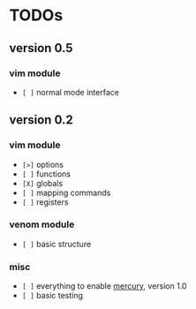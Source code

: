 # TODOs

## version 0.5

### vim module

* `[ ]` normal mode interface

## version 0.2

### vim module

* `[>]` options
* `[ ]` functions
* `[X]` globals
* `[ ]` mapping commands
* `[ ]` registers

### venom module

* `[ ]` basic structure

### misc

* `[ ]` everything to enable [mercury], version 1.0
* `[ ]` basic testing


[mercury]: https://github.com/nielsmadan/mercury
